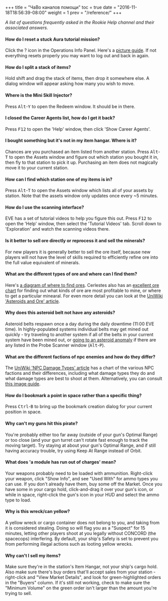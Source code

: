 +++
title = "ЧаВо каналов помощи"
toc = true
date = "2016-11-18T18:56:39-08:00"
weight = 1
prev = "/reference/"
+++

_A list of questions frequently asked in the Rookie Help channel
and their associated answers._

#### How do I reset a stuck Aura tutorial mission?

Click the ? icon in the Operations Info Panel. Here's a [picture guide](/images/reset-aura.png).
If not everything resets properly you may want to log out and back in again.

#### How do I split a stack of items?
Hold shift and drag the stack of items, then drop it somewhere else. A dialog window
will appear asking how many you wish to move.

#### Where is the Mini Skill Injector?
Press <kbd>Alt</kbd>-<kbd>Y</kbd> to open the Redeem window. It should be in there.

#### I closed the Career Agents list, how do I get it back?
Press <kbd>F12</kbd> to open the 'Help' window, then click 'Show Career Agents'.

#### I bought something but it's not in my item hangar. Where is it?
Chances are you purchased an item listed from another station. Press
<kbd>Alt</kbd>-<kbd>T</kbd> to open the Assets window and figure out which station
you bought it in, then fly to that station to pick it up. Purchasing an item does
not magically move it to your current station.

#### How can I find which station one of my items is in?
Press <kbd>Alt</kbd>-<kbd>T</kbd> to open the Assets window which lists all of your assets
by station. Note that the assets window only updates once every ~5 minutes.

#### How do I use the scanning interface?
EVE has a set of tutorial videos to help you figure this out. Press <kbd>F12</kbd> to
open the 'Help' window, then select the 'Tutorial Videos' tab. Scroll down to 'Exploration'
and watch the scanning videos there.

#### Is it better to sell ore directly or reprocess it and sell the minerals?
For new players it is generally better to sell the ore itself, because new players
will not have the level of skills required to efficiently refine ore into the full
value equivalent of minerals.

#### What are the different types of ore and where can I find them?
Here's [a diagram of where to find ores](/images/empireore.png).
Cerlestes also has an [excellent ore chart](http://ore.cerlestes.de/#site:ore) for finding
out what kinds of ore are most profitable to mine, or where to get a particular minearal. For even
more detail you can look at the
[UniWiki 'Asteroids and Ore' article](http://wiki.eveuniversity.org/Asteroids_and_Ore).

#### Why does this asteroid belt not have any asteroids?
Asteroid belts respawn once a day during the daily downtime (11:00 EVE time). In
highly-populated systems individual belts may get mined out quickly - try traveling
to another system if all of the belts in your current system have been mined out,
or [going to an asteroid anomaly](https://i.imgur.com/CSMNCc7.png) if there are any
listed in the Probe Scanner window (<kbd>Alt</kbd>-<kbd>P</kbd>).

#### What are the different factions of npc enemies and how do they differ?
The [UniWiki 'NPC Damage Types' article](http://wiki.eveuniversity.org/NPC_Damage_Types)
has a chart of the various NPC factions and their differences, including what damage types
they do and what damage types are best to shoot at them. Alternatively, you can consult
[this image guide](https://i.imgur.com/oRFky7H.png).

#### How do I bookmark a point in space rather than a specific thing?
Press <kbd>Ctrl</kbd>-<kbd>B</kbd> to bring up the bookmark creation dialog for your
current position in space.

#### Why can't my guns hit this pirate?
You're probably either too far away (outside of your gun's Optimal Range)
or too close (and your gun turret can't rotate fast enough to track the 
moving target).  Try staying at about your gun's Optimal Range, and if 
still having accuracy trouble, try using Keep At Range instead of Orbit.

#### What does 'a module has run out of charges' mean?
Your weapons probably need to be loaded with ammunition.
Right-click your weapon, click "Show Info", and see "Used With" for ammo types you can use.
If you don't already have them, buy some off the Market.
Once you have some in your cargo hold, click-and-drag it over your gun's icon,
or while in space, right-click the gun's icon in your HUD and select the ammo type to load.

#### Why is this wreck/can yellow?
A yellow wreck or cargo container does not belong to you, and taking from it is considered stealing.
Doing so will flag you as a "Suspect" for 15 minutes, letting other players shoot at you legally
without CONCORD (the spacecops) interfering.  By default, your ship's Safety is set to prevent you
from performing illegal actions such as looting yellow wrecks.

#### Why can't I sell my items?
Make sure they're in the station's Item Hangar, not your ship's cargo hold.
Also make sure there's buy orders that'll accept sales from your station - 
right-click and "View Market Details", and look for green-highlighted orders
in the "Buyers" column.  If it's still not working, check to make sure the
"Minimum Volume" on the green order isn't larger than the amount you're trying to sell.
